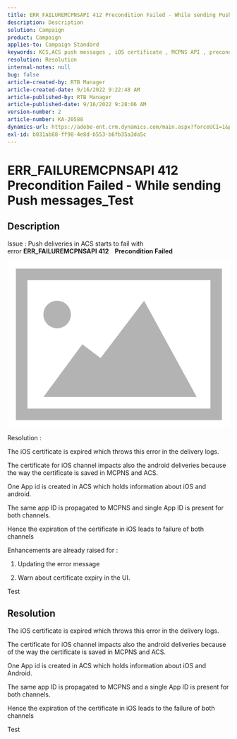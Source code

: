 ```yaml
---
title: ERR_FAILUREMCPNSAPI 412 Precondition Failed - While sending Push messages_Test
description: Description
solution: Campaign
product: Campaign
applies-to: Campaign Standard
keywords: KCS,ACS push messages , iOS certificate , MCPNS API , precondition failed
resolution: Resolution
internal-notes: null
bug: false
article-created-by: RTB Manager
article-created-date: 9/16/2022 9:22:48 AM
article-published-by: RTB Manager
article-published-date: 9/16/2022 9:28:06 AM
version-number: 2
article-number: KA-20588
dynamics-url: https://adobe-ent.crm.dynamics.com/main.aspx?forceUCI=1&pagetype=entityrecord&etn=knowledgearticle&id=c07f1620-a135-ed11-9db1-00224808679b
exl-id: b031ab88-ff98-4e8d-b553-b6fb35a3da5c
---
```

# ERR_FAILUREMCPNSAPI 412 Precondition Failed - While sending Push messages_Test

## Description


Issue : Push deliveries in ACS starts to fail with error <b>ERR_FAILUREMCPNSAPI 412    Precondition Failed </b>

![](assets/___0cbe6fd2-a135-ed11-9db1-00224808679b___.png)



Resolution :

The iOS certificate is expired which throws this error in the delivery logs.

The certificate for iOS channel impacts also the android deliveries because the way the certificate is saved in MCPNS and ACS.

One App id is created in ACS which holds information about iOS and android.

The same app ID is propagated to MCPNS and single App ID is present for both channels.

Hence the expiration of the certificate in iOS leads to failure of both channels



Enhancements are already raised for :

1. Updating the error message

2. Warn about certificate expiry in the UI.





Test


## Resolution


The iOS certificate is expired which throws this error in the delivery logs.

The certificate for iOS channel impacts also the android deliveries because of the way the certificate is saved in MCPNS and ACS.

One App id is created in ACS which holds information about iOS and Android.

The same app ID is propagated to MCPNS and a single App ID is present for both channels.

Hence the expiration of the certificate in iOS leads to the failure of both channels





Test
